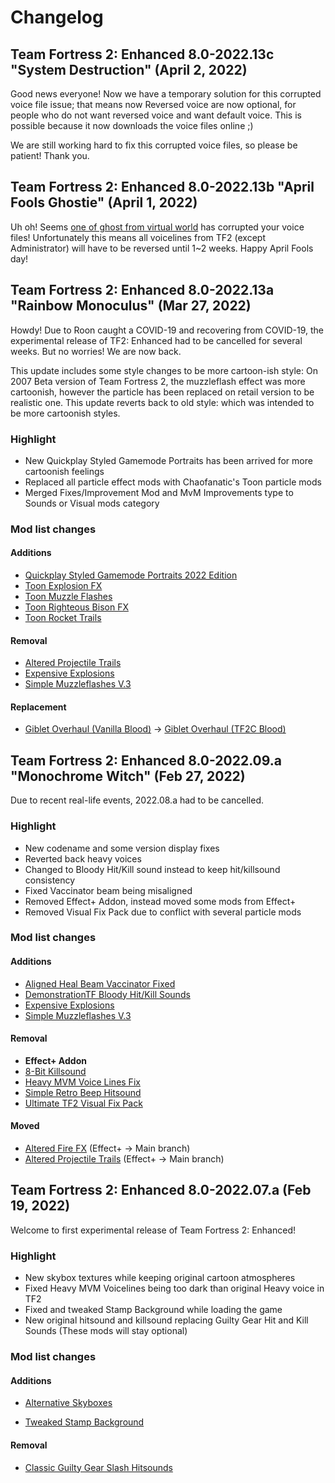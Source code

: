 # Changelog
## Team Fortress 2: Enhanced 8.0-2022.13c "System Destruction" (April 2, 2022)
Good news everyone! Now we have a temporary solution for this corrupted voice file issue; that means now Reversed voice are now optional, for people who do not want reversed voice and want default voice. This is possible because it now downloads the voice files online ;)

We are still working hard to fix this corrupted voice files, so please be patient! Thank you.

## Team Fortress 2: Enhanced 8.0-2022.13b "April Fools Ghostie" (April 1, 2022)
Uh oh! Seems [one of ghost from virtual world](https://twitter.com/MikaMelatika) has corrupted your voice files! Unfortunately this means all voicelines from TF2 (except Administrator) will have to be reversed until 1~2 weeks. Happy April Fools day!

## Team Fortress 2: Enhanced 8.0-2022.13a "Rainbow Monoculus" (Mar 27, 2022)
Howdy! Due to Roon caught a COVID-19 and recovering from COVID-19, the experimental release of TF2: Enhanced had to be cancelled for several weeks. But no worries! We are now back.

This update includes some style changes to be more cartoon-ish style: On 2007 Beta version of Team Fortress 2, the muzzleflash effect was more cartoonish, however the particle has been replaced on retail version to be realistic one. This update reverts back to old style: which was intended to be more cartoonish styles.

### Highlight
* New Quickplay Styled Gamemode Portraits has been arrived for more cartoonish feelings
* Replaced all particle effect mods with Chaofanatic's Toon particle mods
* Merged Fixes/Improvement Mod and MvM Improvements type to Sounds or Visual mods category

### Mod list changes
#### Additions
* [Quickplay Styled Gamemode Portraits 2022 Edition](https://gamebanana.com/mods/366394)
* [Toon Explosion FX](https://gamebanana.com/mods/12446)
* [Toon Muzzle Flashes](https://gamebanana.com/mods/12592)
* [Toon Righteous Bison FX](https://gamebanana.com/mods/11852)
* [Toon Rocket Trails](https://gamebanana.com/mods/12410)

#### Removal
* [Altered Projectile Trails](https://gamebanana.com/mods/12420)
* [Expensive Explosions](https://gamebanana.com/mods/12454)
* [Simple Muzzleflashes V.3](https://gamebanana.com/mods/12584)

#### Replacement
* [Giblet Overhaul (Vanilla Blood)](https://gamebanana.com/mods/205664) -> [Giblet Overhaul (TF2C Blood)](https://gamebanana.com/mods/288308)

## Team Fortress 2: Enhanced 8.0-2022.09.a "Monochrome Witch" (Feb 27, 2022)
Due to recent real-life events, 2022.08.a had to be cancelled.

### Highlight
* New codename and some version display fixes
* Reverted back heavy voices
* Changed to Bloody Hit/Kill sound instead to keep hit/killsound consistency
* Fixed Vaccinator beam being misaligned
* Removed Effect+ Addon, instead moved some mods from Effect+
* Removed Visual Fix Pack due to conflict with several particle mods

### Mod list changes
#### Additions
* [Aligned Heal Beam Vaccinator Fixed](https://gamebanana.com/mods/12082)
* [DemonstrationTF Bloody Hit/Kill Sounds](https://drive.google.com/file/d/1TrAwgYa_wDi5Qab4c_PJe9p5GBbFp3Jd/view)
* [Expensive Explosions](https://gamebanana.com/mods/12454)
* [Simple Muzzleflashes V.3](https://gamebanana.com/mods/12584)

#### Removal
* **Effect+ Addon**
* [8-Bit Killsound](https://gamebanana.com/sounds/31498)
* [Heavy MVM Voice Lines Fix](https://gamebanana.com/sounds/59076)
* [Simple Retro Beep Hitsound](https://gamebanana.com/sounds/59256)
* [Ultimate TF2 Visual Fix Pack](https://github.com/agrastiOs/Ultimate-TF2-Visual-Fix-Pack)

#### Moved
* [Altered Fire FX](https://gamebanana.com/mods/289584) (Effect+ -> Main branch)
* [Altered Projectile Trails](https://gamebanana.com/mods/12420) (Effect+ -> Main branch)

## Team Fortress 2: Enhanced 8.0-2022.07.a (Feb 19, 2022)
Welcome to first experimental release of Team Fortress 2: Enhanced!

### Highlight
* New skybox textures while keeping original cartoon atmospheres
* Fixed Heavy MVM Voicelines being too dark than original Heavy voice in TF2
* Fixed and tweaked Stamp Background while loading the game
* New original hitsound and killsound replacing Guilty Gear Hit and Kill Sounds (These mods will stay optional)

### Mod list changes
#### Additions

* [Alternative Skyboxes](https://gamebanana.com/mods/358474)

* [Tweaked Stamp Background](https://gamebanana.com/mods/356346)

#### Removal
* [Classic Guilty Gear Slash Hitsounds](https://gamebanana.com/sounds/56790)

